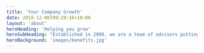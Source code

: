 ```yaml
---
title: 'Your Company Growth'
date: 2018-12-06T09:29:16+10:00
layout: 'about'
heroHeading: 'Helping you grow'
heroSubHeading: "Established in 2009, we are a team of advisors putting your business first."
heroBackground: 'images/benefits.jpg'
---
```




